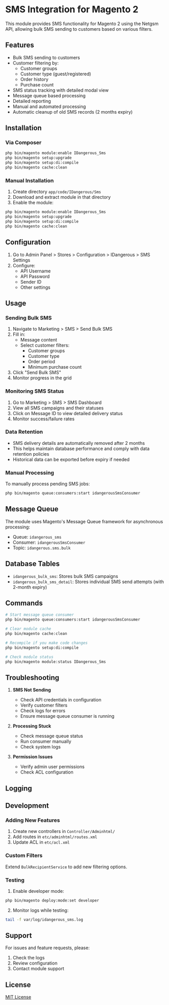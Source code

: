 # SMS Integration for Magento 2

This module provides SMS functionality for Magento 2 using the Netgsm API, allowing bulk SMS sending to customers based on various filters.

## Features

- Bulk SMS sending to customers
- Customer filtering by:
  - Customer groups
  - Customer type (guest/registered)
  - Order history
  - Purchase count
- SMS status tracking with detailed modal view
- Message queue based processing
- Detailed reporting
- Manual and automated processing
- Automatic cleanup of old SMS records (2 months expiry)

## Installation

### Via Composer
```bash
php bin/magento module:enable IDangerous_Sms
php bin/magento setup:upgrade
php bin/magento setup:di:compile
php bin/magento cache:clean
```

### Manual Installation
1. Create directory `app/code/IDangerous/Sms`
2. Download and extract module in that directory
3. Enable the module:
```bash
php bin/magento module:enable IDangerous_Sms
php bin/magento setup:upgrade
php bin/magento setup:di:compile
php bin/magento cache:clean
```

## Configuration

1. Go to Admin Panel > Stores > Configuration > IDangerous > SMS Settings
2. Configure:
   - API Username
   - API Password
   - Sender ID
   - Other settings

## Usage

### Sending Bulk SMS

1. Navigate to Marketing > SMS > Send Bulk SMS
2. Fill in:
   - Message content
   - Select customer filters:
     - Customer groups
     - Customer type
     - Order period
     - Minimum purchase count
3. Click "Send Bulk SMS"
4. Monitor progress in the grid

### Monitoring SMS Status

1. Go to Marketing > SMS > SMS Dashboard
2. View all SMS campaigns and their statuses
3. Click on Message ID to view detailed delivery status
4. Monitor success/failure rates

### Data Retention

- SMS delivery details are automatically removed after 2 months
- This helps maintain database performance and comply with data retention policies
- Historical data can be exported before expiry if needed

### Manual Processing

To manually process pending SMS jobs:

```bash
php bin/magento queue:consumers:start idangerousSmsConsumer
```

## Message Queue

The module uses Magento's Message Queue framework for asynchronous processing:
- Queue: `idangerous_sms`
- Consumer: `idangerousSmsConsumer`
- Topic: `idangerous.sms.bulk`

## Database Tables

- `idangerous_bulk_sms`: Stores bulk SMS campaigns
- `idangerous_bulk_sms_detail`: Stores individual SMS send attempts (with 2-month expiry)

## Commands

```bash
# Start message queue consumer
php bin/magento queue:consumers:start idangerousSmsConsumer

# Clear module cache
php bin/magento cache:clean

# Recompile if you make code changes
php bin/magento setup:di:compile

# Check module status
php bin/magento module:status IDangerous_Sms
```

## Troubleshooting

1. **SMS Not Sending**
   - Check API credentials in configuration
   - Verify customer filters
   - Check logs for errors
   - Ensure message queue consumer is running

2. **Processing Stuck**
   - Check message queue status
   - Run consumer manually
   - Check system logs

3. **Permission Issues**
   - Verify admin user permissions
   - Check ACL configuration

## Logging

###

## Development

### Adding New Features

1. Create new controllers in `Controller/Adminhtml/`
2. Add routes in `etc/adminhtml/routes.xml`
3. Update ACL in `etc/acl.xml`

### Custom Filters

Extend `BulkRecipientService` to add new filtering options.

### Testing

1. Enable developer mode:

```bash
php bin/magento deploy:mode:set developer
```

2. Monitor logs while testing:

```bash
tail -f var/log/idangerous_sms.log
```

## Support

For issues and feature requests, please:
1. Check the logs
2. Review configuration
3. Contact module support

## License

[MIT License](LICENSE.md)